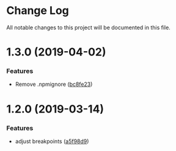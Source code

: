 # Change Log

All notable changes to this project will be documented in this file.

<a name="1.3.0"></a>
# 1.3.0 (2019-04-02)


### Features

* Remove .npmignore ([bc8fe23](https://github.com/SUI-Components/schibsted-spain-components/commit/bc8fe23))



<a name="1.2.0"></a>
# 1.2.0 (2019-03-14)


### Features

* adjust breakpoints ([a5f98d9](https://github.com/SUI-Components/schibsted-spain-components/commit/a5f98d9))



